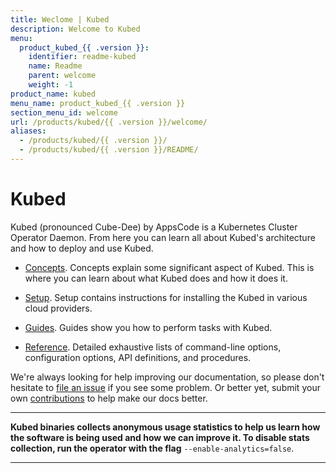 ```yaml
---
title: Weclome | Kubed
description: Welcome to Kubed
menu:
  product_kubed_{{ .version }}:
    identifier: readme-kubed
    name: Readme
    parent: welcome
    weight: -1
product_name: kubed
menu_name: product_kubed_{{ .version }}
section_menu_id: welcome
url: /products/kubed/{{ .version }}/welcome/
aliases:
  - /products/kubed/{{ .version }}/
  - /products/kubed/{{ .version }}/README/
---
```


# Kubed
Kubed (pronounced Cube-Dee) by AppsCode is a Kubernetes Cluster Operator Daemon. From here you can learn all about Kubed's architecture and how to deploy and use Kubed.

- [Concepts](/docs/concepts/). Concepts explain some significant aspect of Kubed. This is where you can learn about what Kubed does and how it does it.

- [Setup](/docs/setup/). Setup contains instructions for installing
  the Kubed in various cloud providers.

- [Guides](/docs/guides/). Guides show you how to perform tasks with Kubed.

- [Reference](/docs/reference/). Detailed exhaustive lists of
command-line options, configuration options, API definitions, and procedures.

We're always looking for help improving our documentation, so please don't hesitate to [file an issue](https://github.com/appscode/kubed/issues/new) if you see some problem. Or better yet, submit your own [contributions](/docs/CONTRIBUTING.md) to help
make our docs better.

---

**Kubed binaries collects anonymous usage statistics to help us learn how the software is being used and how we can improve it. To disable stats collection, run the operator with the flag** `--enable-analytics=false`.

---
